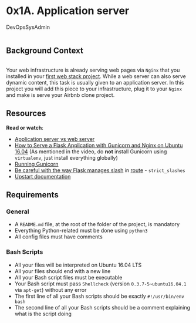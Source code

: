 <h1 class="gap">0x1A. Application server</h1
>
<div data-react-class="tags/Tags" data-react-props="{&quot;tags&quot;:[{&quot;id&quot;:6,&quot;value&quot;:&quot;DevOps&quot;,&quot;author_id&quot;:null,&quot;created_at&quot;:&quot;2022-06-16T01:59:38.000Z&quot;,&quot;updated_at&quot;:&quot;2022-06-16T01:59:38.000Z&quot;},{&quot;id&quot;:23,&quot;value&quot;:&quot;SysAdmin&quot;,&quot;author_id&quot;:null,&quot;created_at&quot;:&quot;2022-06-16T01:59:38.000Z&quot;,&quot;updated_at&quot;:&quot;2022-06-16T01:59:38.000Z&quot;}]}" data-react-cache-id="tags/Tags-0"><div class="align-items-center d-flex flex-wrap gap-3 my-2"><span class="label label-primary" style="font-size: 14px;">DevOps</span><span class="label label-primary" style="font-size: 14px;">SysAdmin</span></div></div>
<div class="panel panel-default" id="project-description">
  <div class="panel-body">
    <p><img src="https://s3.amazonaws.com/alx-intranet.hbtn.io/uploads/medias/2018/9/c7d1ed0a2e10d1b4e9b3.jpg?X-Amz-Algorithm=AWS4-HMAC-SHA256&amp;X-Amz-Credential=AKIARDDGGGOUSBVO6H7D%2F20231115%2Fus-east-1%2Fs3%2Faws4_request&amp;X-Amz-Date=20231115T103323Z&amp;X-Amz-Expires=86400&amp;X-Amz-SignedHeaders=host&amp;X-Amz-Signature=7ef51153bd373b82e5dd4d014f73fd87e22a7258981153d28289df53875ce6ad" alt="" loading="lazy" style=""></p>

<h2>Background Context</h2>

<p><a href="https://youtu.be/pSrKT7m4Ego" target="_blank"><img src="https://s3.amazonaws.com/alx-intranet.hbtn.io/uploads/medias/2019/6/2ea1058f813d42c61f48.png?X-Amz-Algorithm=AWS4-HMAC-SHA256&amp;X-Amz-Credential=AKIARDDGGGOUSBVO6H7D%2F20231115%2Fus-east-1%2Fs3%2Faws4_request&amp;X-Amz-Date=20231115T103323Z&amp;X-Amz-Expires=86400&amp;X-Amz-SignedHeaders=host&amp;X-Amz-Signature=b379262966fccbe5db97b37bc7f84526fab9d98014924f6696c3144139b7a6c3" alt="" loading="lazy" style=""></a></p>

<p>Your web infrastructure is already serving web pages via <code>Nginx</code> that you installed in your <a href="/rltoken/95oRNZ-zRGwLxtWECJqsWA" title="first web stack project" target="_blank">first web stack project</a>. While a web server can also serve dynamic content, this task is usually given to an application server. In this project you will add this piece to your infrastructure, plug it to your <code>Nginx</code> and make is serve your Airbnb clone project.</p>

<h2>Resources</h2>

<p><strong>Read or watch</strong>:</p>

<ul>
<li><a href="/rltoken/B9fOBzIxX_t1289WAuRzJw" title="Application server vs web server" target="_blank">Application server vs web server</a> </li>
<li><a href="/rltoken/kpG6RwmwRJHzRmGUM_ERcA" title="How to Serve a Flask Application with Gunicorn and Nginx on Ubuntu 16.04" target="_blank">How to Serve a Flask Application with Gunicorn and Nginx on Ubuntu 16.04</a> (As mentioned in the video, do <strong>not</strong> install Gunicorn using <code>virtualenv</code>, just install everything globally)</li>
<li><a href="/rltoken/2LF1j7xKJGYaUtD1HKgUeQ" title="Running Gunicorn" target="_blank">Running Gunicorn</a> </li>
<li><a href="/rltoken/lEg0zpkkDcLtdl3VD4ACRQ" title="Be careful with the way Flask manages slash" target="_blank">Be careful with the way Flask manages slash</a> in <a href="/rltoken/Zn8fYk-U9YRm7Z5Coqqb0g" title="route" target="_blank">route</a>  - <code>strict_slashes</code></li>
<li><a href="/rltoken/cldrneY3Qr7LlDysygzRHw" title="Upstart documentation" target="_blank">Upstart documentation</a> </li>
</ul>

<h2>Requirements</h2>

<h3>General</h3>

<ul>
<li>A <code>README.md</code> file, at the root of the folder of the project, is mandatory</li>
<li>Everything Python-related must be done using <code>python3</code></li>
<li>All config files must have comments</li>
</ul>

<h3>Bash Scripts</h3>

<ul>
<li>All your files will be interpreted on Ubuntu 16.04 LTS</li>
<li>All your files should end with a new line</li>
<li>All your Bash script files must be executable</li>
<li>Your Bash script must pass <code>Shellcheck</code> (version <code>0.3.7-5~ubuntu16.04.1</code> via <code>apt-get</code>) without any error</li>
<li>The first line of all your Bash scripts should be exactly <code>#!/usr/bin/env bash</code></li>
<li>The second line of all your Bash scripts should be a comment explaining what is the script doing</li>
</ul>

  </div>
</div>
